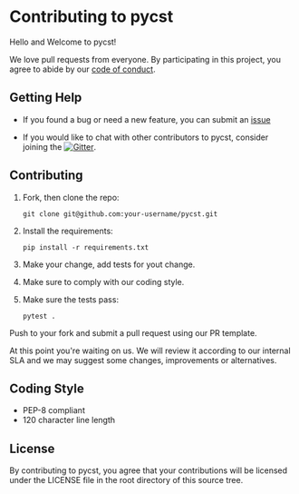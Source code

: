 # Contributing to pycst

Hello and Welcome to pycst!

We love pull requests from everyone. By participating in this project, you agree to abide by our [code of conduct](CODE-OF-CONDUCT.md).

## Getting Help

- If you found a bug or need a new feature, you can submit an [issue](https://github.com/renanmav/pycst/issues)

- If you would like to chat with other contributors to pycst, consider joining the [![Gitter](https://badges.gitter.im/pycst/general.svg)](https://gitter.im/pycst/general?utm_source=badge&utm_medium=badge&utm_campaign=pr-badge).

## Contributing

1. Fork, then clone the repo:

   `git clone git@github.com:your-username/pycst.git`
   
2. Install the requirements:

   `pip install -r requirements.txt`
   
3. Make your change, add tests for yout change.

4. Make sure to comply with our coding style.

5. Make sure the tests pass:

   `pytest .`

Push to your fork and submit a pull request using our PR template.

At this point you're waiting on us. We will review it according to our internal SLA and we may suggest some changes, improvements or alternatives.

## Coding Style

- PEP-8 compliant
- 120 character line length

## License

By contributing to pycst, you agree that your contributions will be licensed under the LICENSE file in the root directory of this source tree.
